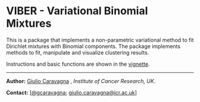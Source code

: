 # VIBER - Variational Binomial Mixtures

This is a package that implements a non-parametric variational method to fit Dirichlet mixtures with Binomial components. The package implements methods to fit, manipulate and visualize clustering results.

Instructions and basic functions are shown in the [vignette](https://github.com/caravagn/mvbmm/blob/master/vignette/Example.md).

***
**Author:** [Giulio Caravagna](https://sites.google.com/site/giuliocaravagna/) , _Institute of Cancer Research, UK_.

**Contact:** [[@gcaravagna](https://twitter.com/gcaravagna); [giulio.caravagna@icr.ac.uk](mailto:giulio.caravagna@icr.ac.uk)]


